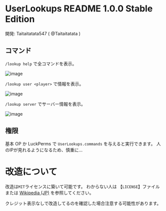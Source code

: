 # UserLookups README 1.0.0 Stable Edition

開発: Taitaitatata547  ( @Taitaitatata )

## コマンド
`/lookup help` で全コマンドを表示。

![image](https://user-images.githubusercontent.com/89770962/132825765-fec7c76b-386f-487e-a66d-e283141c555c.png)

`/lookup user <player>` で情報を表示。

![image](https://user-images.githubusercontent.com/89770962/132825952-86e872a9-628e-4818-b409-28d1658c5526.png)

`/lookup server` でサーバー情報を表示。

![image](https://user-images.githubusercontent.com/89770962/132826028-413175bc-d872-4433-960a-2d4efab4c486.png)

## 権限

基本 OP か LuckPerms で `UserLookups.commands` を与えると実行できます。
人のIPが見れるようになるため、慎重に...

# 改造について

改造は`MIT`ライセンスに築いて可能です。
わからない人は 【`LICENSE`】ファイル または [Wikipedia (JP)](https://ja.wikipedia.org/wiki/MIT_License) を参照してください。

クレジット表示なしで改造してるのを確認した場合注意する可能性があります。
